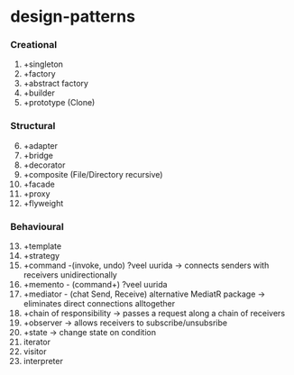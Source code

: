 # design-patterns

### Creational 
1. +singleton
2. +factory
3. +abstract factory
4. +builder
5. +prototype (Clone)

### Structural
6. +adapter
7. +bridge
8. +decorator
9. +composite (File/Directory recursive)
10. +facade
11. +proxy
12. +flyweight

### Behavioural
13. +template
14. +strategy
15. +command -(invoke, undo) ?veel uurida -> connects senders with receivers unidirectionally
16. +memento - (command+) ?veel uurida
17. +mediator - (chat Send, Receive) alternative MediatR package -> eliminates direct connections alltogether
18. +chain of responsibility -> passes a request along a chain of receivers
19. +observer -> allows receivers to subscribe/unsubsribe
20. +state -> change state on condition
21. iterator
22. visitor
23. interpreter


